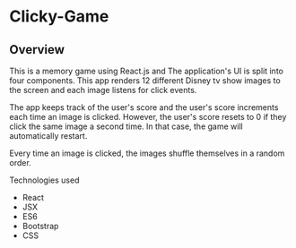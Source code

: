 # Clicky-Game

## Overview
This is a memory game using React.js and The application's UI is split into four components.
This app renders 12 different Disney tv show images to the screen and each image listens for click events.



The app keeps track of the user's score and the user's score increments each time an image is clicked. However, the user's score resets to 0 if they click the same image a second time. In that case, the game will automatically restart.

Every time an image is clicked, the images shuffle themselves in a random order.


Technologies used

* React
* JSX
* ES6
* Bootstrap
* CSS
